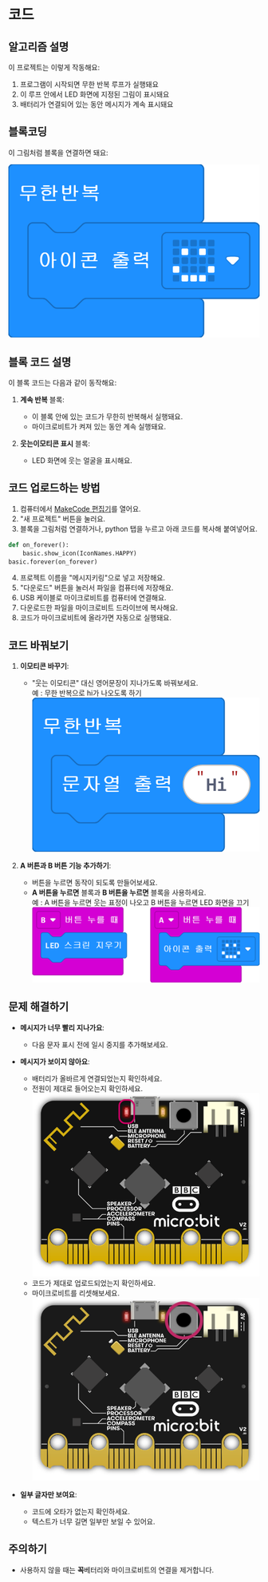 # 코드

## 알고리즘 설명

이 프로젝트는 이렇게 작동해요:

1. 프로그램이 시작되면 무한 반복 루프가 실행돼요
2. 이 루프 안에서 LED 화면에 지정된 그림이 표시돼요
3. 배터리가 연결되어 있는 동안 메시지가 계속 표시돼요

## 블록코딩

이 그림처럼 블록을 연결하면 돼요:

![코드 블록](/img/microbit_namebadgecode.png)

## 블록 코드 설명

이 블록 코드는 다음과 같이 동작해요:

1. **계속 반복** 블록:
   - 이 블록 안에 있는 코드가 무한히 반복해서 실행돼요.
   - 마이크로비트가 켜져 있는 동안 계속 실행돼요.

2. **웃는이모티콘 표시** 블록:
   - LED 화면에 웃는 얼굴을 표시해요.

## 코드 업로드하는 방법

1. 컴퓨터에서 [MakeCode 편집기](https://makecode.microbit.org/)를 열어요.
2. "새 프로젝트" 버튼을 눌러요.
3. 블록을 그림처럼 연결하거나, python 탭을 누르고 아래 코드를 복사해 붙여넣어요.

```python
def on_forever():
    basic.show_icon(IconNames.HAPPY)
basic.forever(on_forever)
```

4. 프로젝트 이름을 "메시지키링"으로 넣고 저장해요.
5. "다운로드" 버튼을 눌러서 파일을 컴퓨터에 저장해요.
6. USB 케이블로 마이크로비트를 컴퓨터에 연결해요.
7. 다운로드한 파일을 마이크로비트 드라이브에 복사해요.
8. 코드가 마이크로비트에 올라가면 자동으로 실행돼요.

## 코드 바꿔보기

1. **이모티콘 바꾸기**:
   - "웃는 이모티콘" 대신 영어문장이 지나가도록 바꿔보세요.  
   예 : 무한 반복으로 hi가 나오도록 하기
   ![코드 블록](/img/microbit-hi.png)
   
2. **A 버튼과 B 버튼 기능 추가하기**:
   - 버튼을 누르면 동작이 되도록 만들어보세요.
   - **A 버튼을 누르면** 블록과 **B 버튼을 누르면** 블록을 사용하세요.  
   예 : A 버튼을 누르면 웃는 표정이 나오고 B 버튼을 누르면 LED 화면을 끄기 
   ![코드 블록](/img/microbit-namebadge_button.png)

## 문제 해결하기

- **메시지가 너무 빨리 지나가요**: 
  - 다음 문자 표시 전에 일시 중지를 추가해보세요.
  
- **메시지가 보이지 않아요**:
  - 배터리가 올바르게 연결되었는지 확인하세요. 
  - 전원이 제대로 들어오는지 확인하세요. 
   ![코드 블록](/img/microbit-power-on.png)
  - 코드가 제대로 업로드되었는지 확인하세요.
  - 마이크로비트를 리셋해보세요.
   ![코드 블록](/img/microbit-reset-button.png)
- **일부 글자만 보여요**:
  - 코드에 오타가 없는지 확인하세요.
  - 텍스트가 너무 길면 일부만 보일 수 있어요.
  
  
## 주의하기
- 사용하지 않을 때는 **꼭**베터리와 마이크로비트의 연결을 제거합니다.  
